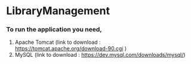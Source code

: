 # LibraryManagement

### To run the application you need,
1. Apache Tomcat (link to download : https://tomcat.apache.org/download-90.cgi )
2. MySQL (link to download : https://dev.mysql.com/downloads/mysql/)
